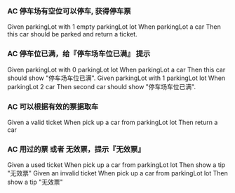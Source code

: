 
### AC 停车场有空位可以停车, 获得停车票
 Given parkingLot with 1 empty parkingLot lot When parkingLot a car Then this car should be parked and return a ticket.


### AC 停车位已满，给『停车场车位已满』 提示
 Given parkingLot with 0 parkingLot lot When parkingLot a car Then this car should show "停车场车位已满".
 Given parkingLot with 1 parkingLot lot When parkingLot 2 car Then second car should show "停车场车位已满".


### AC 可以根据有效的票据取车
 Given a valid ticket When pick up a car from parkingLot lot Then return a car


### AC 用过的票 或者 无效票，提示『无效票』
 Given a used ticket When pick up a car from parkingLot lot Then show a tip "无效票"
 Given an invalid ticket When pick up a car from parkingLot lot Then show a tip "无效票"
